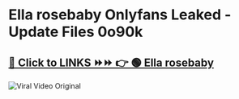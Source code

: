 
 # Ella rosebaby Onlyfans Leaked - Update Files 0o90k

## <h2><a href="https://clipsfans.com/Ella_rosebaby&ref=git">🔗 Click to LINKS ⏩⏩ 👉 🟢 Ella rosebaby </a></h2>

<a href="https://clipsfans.com/Ella_rosebaby&ref=git" rel="nofollow" data-target="animated-image.originalLink"><img src="https://i.ibb.co.com/xMMVF88/686577567.gif" alt="Viral Video Original" style="max-width: 100%; display: inline-block;" data-target="animated-image.originalImage"></a>

